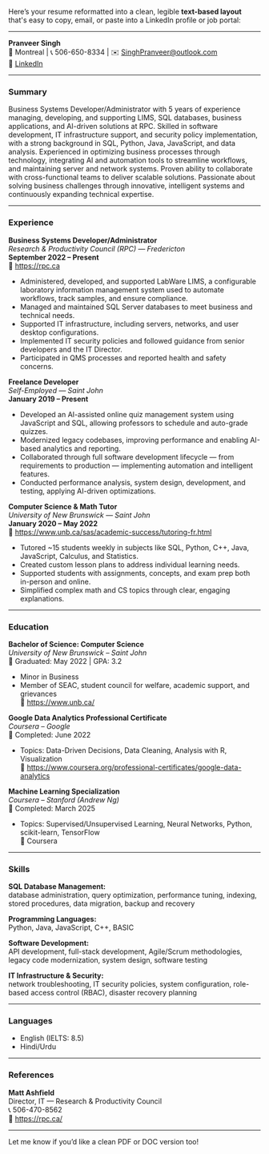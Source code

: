 Here’s your resume reformatted into a clean, legible **text-based layout** that's easy to copy, email, or paste into a LinkedIn profile or job portal:

---

**Pranveer Singh**  
📍 Montreal | 📞 506-650-8334 | ✉️ SinghPranveer@outlook.com  
🔗 [LinkedIn](https://www.linkedin.com/in/pranveersingh1999/)

---

### **Summary**  
Business Systems Developer/Administrator with 5 years of experience managing, developing, and supporting LIMS, SQL databases, business applications, and AI-driven solutions at RPC. Skilled in software development, IT infrastructure support, and security policy implementation, with a strong background in SQL, Python, Java, JavaScript, and data analysis. Experienced in optimizing business processes through technology, integrating AI and automation tools to streamline workflows, and maintaining server and network systems. Proven ability to collaborate with cross-functional teams to deliver scalable solutions. Passionate about solving business challenges through innovative, intelligent systems and continuously expanding technical expertise.

---

### **Experience**

**Business Systems Developer/Administrator**  
*Research & Productivity Council (RPC) — Fredericton*  
**September 2022 – Present**  
🔗 https://rpc.ca  
- Administered, developed, and supported LabWare LIMS, a configurable laboratory information management system used to automate workflows, track samples, and ensure compliance.  
- Managed and maintained SQL Server databases to meet business and technical needs.  
- Supported IT infrastructure, including servers, networks, and user desktop configurations.  
- Implemented IT security policies and followed guidance from senior developers and the IT Director.  
- Participated in QMS processes and reported health and safety concerns.

**Freelance Developer**  
*Self-Employed — Saint John*  
**January 2019 – Present**  
- Developed an AI-assisted online quiz management system using JavaScript and SQL, allowing professors to schedule and auto-grade quizzes.  
- Modernized legacy codebases, improving performance and enabling AI-based analytics and reporting.  
- Collaborated through full software development lifecycle — from requirements to production — implementing automation and intelligent features.  
- Conducted performance analysis, system design, development, and testing, applying AI-driven optimizations.

**Computer Science & Math Tutor**  
*University of New Brunswick — Saint John*  
**January 2020 – May 2022**  
🔗 https://www.unb.ca/sas/academic-success/tutoring-fr.html  
- Tutored ~15 students weekly in subjects like SQL, Python, C++, Java, JavaScript, Calculus, and Statistics.  
- Created custom lesson plans to address individual learning needs.  
- Supported students with assignments, concepts, and exam prep both in-person and online.  
- Simplified complex math and CS topics through clear, engaging explanations.

---

### **Education**

**Bachelor of Science: Computer Science**  
*University of New Brunswick – Saint John*  
📅 Graduated: May 2022 | GPA: 3.2  
- Minor in Business  
- Member of SEAC, student council for welfare, academic support, and grievances  
🔗 https://www.unb.ca/

**Google Data Analytics Professional Certificate**  
*Coursera – Google*  
📅 Completed: June 2022  
- Topics: Data-Driven Decisions, Data Cleaning, Analysis with R, Visualization  
🔗 https://www.coursera.org/professional-certificates/google-data-analytics

**Machine Learning Specialization**  
*Coursera – Stanford (Andrew Ng)*  
📅 Completed: March 2025  
- Topics: Supervised/Unsupervised Learning, Neural Networks, Python, scikit-learn, TensorFlow  
🔗 Coursera

---

### **Skills**

**SQL Database Management:**  
database administration, query optimization, performance tuning, indexing, stored procedures, data migration, backup and recovery  

**Programming Languages:**  
Python, Java, JavaScript, C++, BASIC  

**Software Development:**  
API development, full-stack development, Agile/Scrum methodologies, legacy code modernization, system design, software testing  

**IT Infrastructure & Security:**  
network troubleshooting, IT security policies, system configuration, role-based access control (RBAC), disaster recovery planning  

---

### **Languages**  
- English (IELTS: 8.5)  
- Hindi/Urdu  

---

### **References**  
**Matt Ashfield**  
Director, IT — Research & Productivity Council  
📞 506-470-8562  
🔗 https://rpc.ca/

---

Let me know if you’d like a clean PDF or DOC version too!
